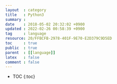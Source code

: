 ```yaml
---
layout  : category
title   : Python3
summary : 
date    : 2018-05-02 20:32:02 +0900
updated : 2022-02-26 00:58:39 +0900
tag     : language
resource: 20/FFBCFB-2978-401F-9E70-E2D379C9D5ED
toc     : true
public  : true
parent  : [[language]]
latex   : false
comment : false
---
```

* TOC
{:toc}
